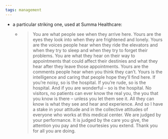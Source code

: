 ```yaml
---
tags: management
---
```


- a particular striking one, used at Summa Healthcare:
	- > You are what people see when they arrive here.
	  Yours are the eyes they look into when they are frightened and lonely.
	  Yours are the voices people hear when they ride the elevators and when they try to sleep
	  and when they try to forget their problems.
	  You are what they hear on their way to appointments that could affect their destinies
	  and what they hear after they leave those appointments.
	  Yours are the comments people hear when you think they can’t.
	  Yours is the intelligence and caring that people hope they’ll find here.
	  If you’re noisy, so is the hospital.
	  If you’re rude, so is the hospital.
	  And if you are wonderful – so is the hospital.
	  No visitors, no patients can ever know the real you, the you that you know is there –
	  unless you let them see it.
	  All they can know is what they see and hear and experience.
	  And so I have a stake in your attitude and in the collective attitudes of everyone who works
	  at this medical center.
	  We are judged by your performance.
	  It is judged by the care you give, the attention you pay and the courtesies you extend.
	  Thank you for all you are doing.